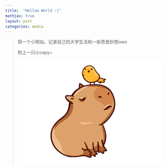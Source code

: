 ```yaml
---
title:  "Hellow World :|"
mathjax: true
layout: post
categories: media
---
```


> 搭一个小网站，记录自己的大学生活和一些奇思妙想owo
>
> 附上一只小capy~
> 
> ![Capy](/assets/Capy.png)

